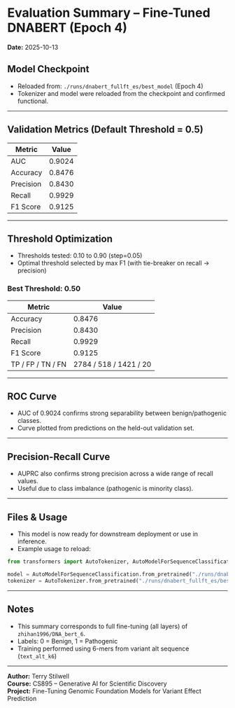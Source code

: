 
# Evaluation Summary – Fine-Tuned DNABERT (Epoch 4)

**Date:** 2025-10-13

## Model Checkpoint
- Reloaded from: `./runs/dnabert_fullft_es/best_model` (Epoch 4)
- Tokenizer and model were reloaded from the checkpoint and confirmed functional.

---

## Validation Metrics (Default Threshold = 0.5)

| Metric     | Value     |
|------------|-----------|
| AUC        | 0.9024    |
| Accuracy   | 0.8476    |
| Precision  | 0.8430    |
| Recall     | 0.9929    |
| F1 Score   | 0.9125    |

---

## Threshold Optimization

- Thresholds tested: 0.10 to 0.90 (step=0.05)
- Optimal threshold selected by max F1 (with tie-breaker on recall → precision)

### Best Threshold: **0.50**
| Metric     | Value     |
|------------|-----------|
| Accuracy   | 0.8476    |
| Precision  | 0.8430    |
| Recall     | 0.9929    |
| F1 Score   | 0.9125    |
| TP / FP / TN / FN | 2784 / 518 / 1421 / 20 |

---

## ROC Curve

- AUC of 0.9024 confirms strong separability between benign/pathogenic classes.
- Curve plotted from predictions on the held-out validation set.

---

## Precision-Recall Curve

- AUPRC also confirms strong precision across a wide range of recall values.
- Useful due to class imbalance (pathogenic is minority class).

---

## Files & Usage

- This model is now ready for downstream deployment or use in inference.
- Example usage to reload:

```python
from transformers import AutoTokenizer, AutoModelForSequenceClassification

model = AutoModelForSequenceClassification.from_pretrained("./runs/dnabert_fullft_es/best_model")
tokenizer = AutoTokenizer.from_pretrained("./runs/dnabert_fullft_es/best_model", use_fast=False)
```

---

## Notes

- This summary corresponds to full fine-tuning (all layers) of `zhihan1996/DNA_bert_6`.
- Labels: 0 = Benign, 1 = Pathogenic
- Training performed using 6-mers from variant alt sequence (`text_alt_k6`)

---

**Author:** Terry Stilwell  
**Course:** CS895 – Generative AI for Scientific Discovery  
**Project:** Fine-Tuning Genomic Foundation Models for Variant Effect Prediction
